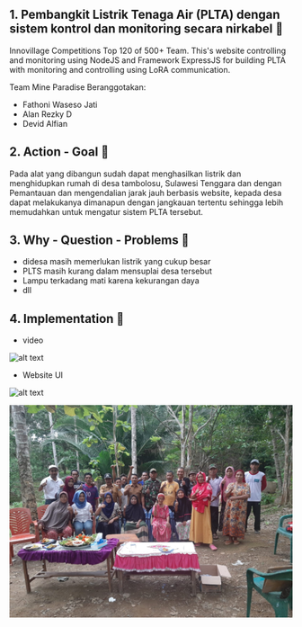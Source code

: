 ## 1. Pembangkit Listrik Tenaga Air (PLTA) dengan sistem kontrol dan monitoring secara nirkabel 🚀

Innovillage Competitions Top 120 of 500+ Team. This's website controlling and monitoring using NodeJS and Framework ExpressJS for building PLTA with monitoring and controlling using LoRA communication.

Team Mine Paradise Beranggotakan:

- Fathoni Waseso Jati
- Alan Rezky D
- Devid Alfian

## 2. Action - Goal 🚀

Pada alat yang dibangun sudah dapat menghasilkan listrik dan menghidupkan rumah di desa tambolosu, Sulawesi Tenggara dan dengan Pemantauan dan mengendalian jarak jauh berbasis website, kepada desa dapat melakukanya dimanapun dengan jangkauan tertentu sehingga lebih memudahkan untuk mengatur sistem PLTA tersebut.

## 3. Why - Question - Problems 🚀

- didesa masih memerlukan listrik yang cukup besar
- PLTS masih kurang dalam mensuplai desa tersebut
- Lampu terkadang mati karena kekurangan daya
- dll

## 4. Implementation 🚀

- video

![alt text](https://github.com/vh4/PembangkitListrikTenagaAir/blob/master/ezgif.com-gif-maker.gif)

- Website UI

![alt text](https://github.com/vh4/PembangkitListrikTenagaAir/blob/master/IMG-20211015-WA0001.jpg)

![alt text](https://github.com/lionhart007/PLTA/blob/master/PERESMIAN.jpeg)
